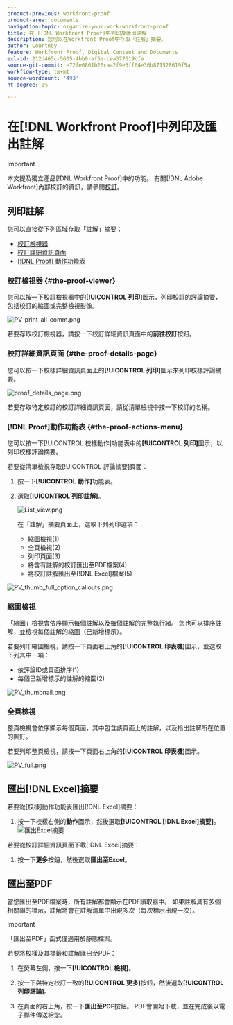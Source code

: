 ```yaml
---
product-previous: workfront-proof
product-area: documents
navigation-topic: organize-your-work-workfront-proof
title: 在 [!DNL Workfront Proof]中列印及匯出註解
description: 您可以在Workfront Proof中存取「註解」摘要。
author: Courtney
feature: Workfront Proof, Digital Content and Documents
exl-id: 212d465c-5605-4bb9-af5a-cea377619cfe
source-git-commit: e72fe6861b26caa2f9e3ff64e36b871528619f5a
workflow-type: tm+mt
source-wordcount: '493'
ht-degree: 0%

---
```


# 在[!DNL Workfront Proof]中列印及匯出註解

>[!IMPORTANT]
>
>本文提及獨立產品[!DNL Workfront Proof]中的功能。 有關[!DNL Adobe Workfront]內部校訂的資訊，請參閱[校訂](../../../review-and-approve-work/proofing/proofing.md)。

## 列印註解

您可以直接從下列區域存取「註解」摘要：

* [校訂檢視器](#the-proof-viewer)
* [校訂詳細資訊頁面](#the-proof-details-page)
* [ [!DNL Proof] 動作功能表](#the-proof-actions-menu)

### 校訂檢視器 {#the-proof-viewer}

您可以按一下校訂檢視器中的&#x200B;**[!UICONTROL 列印]**&#x200B;圖示，列印校訂的評論摘要，包括校訂的縮圖或完整檢視影像。

![PV_print_all_comm.png](assets/pv-print-all-comm-350x158.png)

若要存取校訂檢視器，請按一下校訂詳細資訊頁面中的&#x200B;**前往校訂**&#x200B;按鈕。

### 校訂詳細資訊頁面 {#the-proof-details-page}

您可以按一下校樣詳細資訊頁面上的&#x200B;**[!UICONTROL 列印]**&#x200B;圖示來列印校樣評論摘要。

![proof_details_page.png](assets/proof-details-page-350x231.png)

若要存取特定校訂的校訂詳細資訊頁面，請從清單檢視中按一下校訂的名稱。

### [!DNL Proof]動作功能表 {#the-proof-actions-menu}

您可以按一下[!UICONTROL 校樣動作]功能表中的&#x200B;**[!UICONTROL 列印]**&#x200B;圖示，以列印校樣評論摘要。

若要從清單檢視存取[!UICONTROL 評論摘要]頁面：

1. 按一下&#x200B;**[!UICONTROL 動作]**&#x200B;功能表。
1. 選取&#x200B;**[!UICONTROL 列印註解]**。

   ![List_view.png](assets/list-view-350x155.png)

   在「註解」摘要頁面上，選取下列列印選項：

   * 縮圖檢視(1)
   * 全頁檢視(2)
   * 列印頁面(3)
   * 將含有註解的校訂匯出至PDF檔案(4)
   * 將校訂註解匯出至[!DNL Excel]檔案(5)

![PV_thumb_full_option_callouts.png](assets/pv-thumb-full-option-callouts-350x154.png)

### 縮圖檢視

「縮圖」檢視會依序顯示每個註解以及每個註解的完整執行緒。 您也可以排序註解，並檢視每個註解的縮圖（已新增標示）。

若要列印縮圖檢視，請按一下頁面右上角的&#x200B;**[!UICONTROL 印表機]**&#x200B;圖示，並選取下列其中一項：

* 依評論ID或頁面排序(1)
* 每個已新增標示的註解的縮圖(2)

![PV_thumbnail.png](assets/pv-thumbnail-350x290.png)

### 全頁檢視

整頁檢視會依序顯示每個頁面，其中包含該頁面上的註解，以及指出註解所在位置的圖釘。

若要列印整頁檢視，請按一下頁面右上角的&#x200B;**[!UICONTROL 印表機]**&#x200B;圖示。

![PV_full.png](assets/pv-full-350x347.png)

## 匯出[!DNL Excel]摘要

若要從[校樣]動作功能表匯出[!DNL Excel]摘要：

1. 按一下校樣右側的&#x200B;**動作**&#x200B;圖示，然後選取&#x200B;**[!UICONTROL [!DNL Excel]摘要]**。
   ![匯出Excel摘要](assets/excel-summary-option.png)

若要從校訂詳細資訊頁面下載[!DNL Excel]摘要：

1. 按一下&#x200B;**更多**&#x200B;按鈕，然後選取&#x200B;**匯出至Excel**。

   <!--
   ![Export to Excel option](assets/export-to-excel-option.png) -->

## 匯出至PDF

當您匯出至PDF檔案時，所有註解都會顯示在PDF讀取器中。 如果註解具有多個相關聯的標示，註解將會在註解清單中出現多次（每次標示出現一次）。

>[!IMPORTANT]
>
>「匯出至PDF」函式僅適用於靜態檔案。

若要將校樣及其標籤和註解匯出至PDF：

1. 在熒幕左側，按一下&#x200B;**[!UICONTROL 檢視]**。
1. 按一下與特定校訂一致的&#x200B;**[!UICONTROL 更多]**&#x200B;按鈕，然後選取&#x200B;**[!UICONTROL 列印評論]**。

1. 在頁面的右上角，按一下&#x200B;**匯出至PDF**&#x200B;按鈕。 PDF會開始下載，並在完成後以電子郵件傳送給您。
